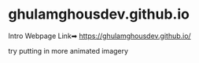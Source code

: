 # ghulamghousdev.github.io
Intro Webpage Link➡ https://ghulamghousdev.github.io/

try putting in more animated imagery

